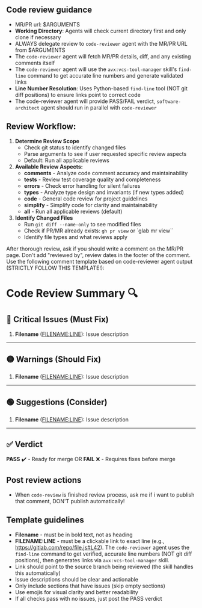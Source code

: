 ## Code review guidance

- MR/PR url: $ARGUMENTS
- **Working Directory**: Agents will check current directory first and only clone if necessary
- ALWAYS delegate review to `code-reviewer` agent with the MR/PR URL from $ARGUMENTS
- The `code-reviewer` agent will fetch MR/PR details, diff, and any existing comments itself
- The `code-reviewer` agent will use the `avx:vcs-tool-manager` skill's `find-line` command to get accurate line numbers and generate validated links
- **Line Number Resolution**: Uses Python-based `find-line` tool (NOT git diff positions) to ensure links point to correct code
- The code-reviewer agent will provide PASS/FAIL verdict, `software-architect` agent should run in parallel with `code-reviewer`

## Review Workflow:

1. **Determine Review Scope**
   - Check git status to identify changed files
   - Parse arguments to see if user requested specific review aspects
   - Default: Run all applicable reviews
2. **Available Review Aspects:**
   - **comments** - Analyze code comment accuracy and maintainability
   - **tests** - Review test coverage quality and completeness
   - **errors** - Check error handling for silent failures
   - **types** - Analyze type design and invariants (if new types added)
   - **code** - General code review for project guidelines
   - **simplify** - Simplify code for clarity and maintainability
   - **all** - Run all applicable reviews (default)
3. **Identify Changed Files**
   - Run `git diff --name-only` to see modified files
   - Check if PR/MR already exists: `gh pr view` or `glab mr view``
   - Identify file types and what reviews apply

After thorough review, ask if you should write a comment on the MR/PR page.
Don't add "reviewed by", review dates in the footer of the comment.
Use the following comment template based on code-reviewer agent output (STRICTLY FOLLOW THIS TEMPLATE!):

# Code Review Summary 🔍

## 🔴 Critical Issues (Must Fix)

1. **Filename** ([FILENAME:LINE](https://gitdomain.com)):
   Issue description

---

## 🟡 Warnings (Should Fix)

1. **Filename** ([FILENAME:LINE](https://gitdomain.com)):
   Issue description

---

## 🟢 Suggestions (Consider)

1. **Filename** ([FILENAME:LINE](https://gitdomain.com)):
   Issue description

---

## ✅ Verdict

**PASS** ✔️ - Ready for merge
OR
**FAIL** ❌ - Requires fixes before merge

## Post review actions

- When `code-review` is finished review process, ask me if i want to publish that comment, DON'T publish automatically!

## Template guidelines

- **Filename** - must be in bold text, not as heading
- **FILENAME:LINE** - must be a clickable link to exact line (e.g., https://gitlab.com/repo/file.js#L42). The `code-reviewer` agent uses the `find-line` command to get verified, accurate line numbers (NOT git diff positions), then generates links via `avx:vcs-tool-manager` skill.
- Link should point to the source branch being reviewed (the skill handles this automatically)
- Issue descriptions should be clear and actionable
- Only include sections that have issues (skip empty sections)
- Use emojis for visual clarity and better readability
- If all checks pass with no issues, just post the PASS verdict

